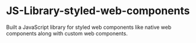 # JS-Library-styled-web-components
Built a JavaScript library for styled web components like native web components along with custom web components.
